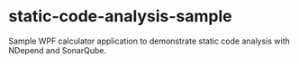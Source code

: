 # static-code-analysis-sample
Sample WPF calculator application to demonstrate static code analysis with NDepend and SonarQube.
